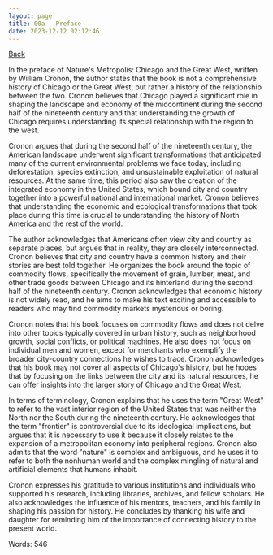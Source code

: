 ```yaml
---
layout: page
title: 00a - Preface
date: 2023-12-12 02:12:46
---
```


[Back](./)


In the preface of Nature's Metropolis: Chicago and the Great West, written by William Cronon, the author states that the book is not a comprehensive history of Chicago or the Great West, but rather a history of the relationship between the two. Cronon believes that Chicago played a significant role in shaping the landscape and economy of the midcontinent during the second half of the nineteenth century and that understanding the growth of Chicago requires understanding its special relationship with the region to the west.

Cronon argues that during the second half of the nineteenth century, the American landscape underwent significant transformations that anticipated many of the current environmental problems we face today, including deforestation, species extinction, and unsustainable exploitation of natural resources. At the same time, this period also saw the creation of the integrated economy in the United States, which bound city and country together into a powerful national and international market. Cronon believes that understanding the economic and ecological transformations that took place during this time is crucial to understanding the history of North America and the rest of the world.

The author acknowledges that Americans often view city and country as separate places, but argues that in reality, they are closely interconnected. Cronon believes that city and country have a common history and their stories are best told together. He organizes the book around the topic of commodity flows, specifically the movement of grain, lumber, meat, and other trade goods between Chicago and its hinterland during the second half of the nineteenth century. Cronon acknowledges that economic history is not widely read, and he aims to make his text exciting and accessible to readers who may find commodity markets mysterious or boring.

Cronon notes that his book focuses on commodity flows and does not delve into other topics typically covered in urban history, such as neighborhood growth, social conflicts, or political machines. He also does not focus on individual men and women, except for merchants who exemplify the broader city-country connections he wishes to trace. Cronon acknowledges that his book may not cover all aspects of Chicago's history, but he hopes that by focusing on the links between the city and its natural resources, he can offer insights into the larger story of Chicago and the Great West.

In terms of terminology, Cronon explains that he uses the term "Great West" to refer to the vast interior region of the United States that was neither the North nor the South during the nineteenth century. He acknowledges that the term "frontier" is controversial due to its ideological implications, but argues that it is necessary to use it because it closely relates to the expansion of a metropolitan economy into peripheral regions. Cronon also admits that the word "nature" is complex and ambiguous, and he uses it to refer to both the nonhuman world and the complex mingling of natural and artificial elements that humans inhabit.

Cronon expresses his gratitude to various institutions and individuals who supported his research, including libraries, archives, and fellow scholars. He also acknowledges the influence of his mentors, teachers, and his family in shaping his passion for history. He concludes by thanking his wife and daughter for reminding him of the importance of connecting history to the present world.

Words: 546